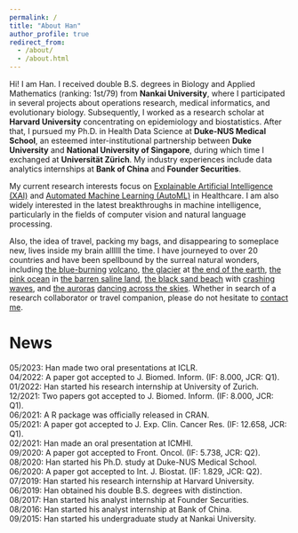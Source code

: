 ```yaml
---
permalink: /
title: "About Han"
author_profile: true
redirect_from: 
  - /about/
  - /about.html
---
```


Hi! I am Han. I received double B.S. degrees in Biology and Applied Mathematics (ranking: 1st/79) from **Nankai University**, where I participated in several projects about operations research, medical informatics, and evolutionary biology. Subsequently, I worked as a research scholar at **Harvard University** concentrating on epidemiology and biostatistics. After that, I pursued my Ph.D. in Health Data Science at **Duke-NUS Medical School**, an esteemed inter-institutional partnership between **Duke University** and **National University of Singapore**, during which time I exchanged at **Universität Zürich**. My industry experiences include data analytics internships at **Bank of China** and **Founder Securities**.

My current research interests focus on [Explainable Artificial Intelligence (XAI)](https://en.wikipedia.org/wiki/Explainable_artificial_intelligence) and [Automated Machine Learning (AutoML)](https://en.wikipedia.org/wiki/Automated_machine_learning) in Healthcare. I am also widely interested in the latest breakthroughs in machine intelligence, particularly in the fields of computer vision and natural language processing.

Also, the idea of travel, packing my bags, and disappearing to someplace new, lives inside my brain allllll the time. I have journeyed to over 20 countries and have been spellbound by the surreal natural wonders, including [the blue-burning]((/files/travel/blue_fire.jpg)) [volcano](/files/travel/volcano.jpg), [the glacier](/files/travel/glacier.jpg) at [the end of the earth](/files/travel/earth_end.jpg), [the pink ocean](/files/travel/pink_lake.jpg) in [the barren saline land](/files/travel/barren.jpg), [the black sand beach](/files/travel/black_beach.jpg) with [crashing waves](/files/travel/waves.jpg), and [the auroras](/files/travel/aurora.jpg) [dancing across the skies](/files/travel/aurora_dancing.jpg). Whether in search of a research collaborator or travel companion, please do not hesitate to <a href="mailto:yuan.han@u.duke.nus.edu">contact me</a>.

News
=
05/2023: Han made two oral presentations at ICLR.  
04/2022: A paper got accepted to J. Biomed. Inform. (IF: 8.000, JCR: Q1).  
01/2022: Han started his research internship at University of Zurich.  
12/2021: Two papers got accepted to J. Biomed. Inform. (IF: 8.000, JCR: Q1).  
06/2021: A R package was officially released in CRAN.  
05/2021: A paper got accepted to J. Exp. Clin. Cancer Res. (IF: 12.658, JCR: Q1).  
02/2021: Han made an oral presentation at ICMHI.  
09/2020: A paper got accepted to Front. Oncol. (IF: 5.738, JCR: Q2).  
08/2020: Han started his Ph.D. study at Duke-NUS Medical School.  
06/2020: A paper got accepted to Int. J. Biostat. (IF: 1.829, JCR: Q2).  
07/2019: Han started his research internship at Harvard University.  
06/2019: Han obtained his double B.S. degrees with distinction.  
08/2017: Han started his analyst internship at Founder Securities.  
08/2016: Han started his analyst internship at Bank of China.  
09/2015: Han started his undergraduate study at Nankai University.  